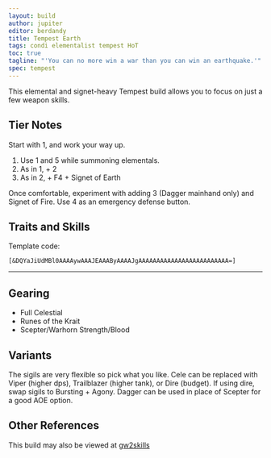 ```yaml
---
layout: build
author: jupiter
editor: berdandy
title: Tempest Earth
tags: condi elementalist tempest HoT
toc: true
tagline: "'You can no more win a war than you can win an earthquake.'"
spec: tempest
---
```


This elemental and signet-heavy Tempest build allows you to focus on just a few weapon skills.

## Tier Notes

Start with 1, and work your way up.

1. Use 1 and 5 while summoning elementals.
2. As in 1, + 2
3. As in 2, + F4 + Signet of Earth

Once comfortable, experiment with adding 3 (Dagger mainhand only) and Signet of Fire. Use 4 as an emergency defense button.

## Traits and Skills

Template code:

`[&DQYaJiUdMBl0AAAAywAAAJEAAAByAAAAJgAAAAAAAAAAAAAAAAAAAAAAAAA=]`

---

<div
  data-armory-embed='skills'
  data-armory-ids='5503,5542,5571,5502,5666'
>
</div>
<div
  data-armory-embed='specializations'
  data-armory-ids='26,37,48'
  data-armory-26-traits='1507,275,287'
  data-armory-37-traits='253,257,238'
  data-armory-48-traits='1952,1902,1839'
>
</div>
<script async src='https://unpkg.com/armory-embeds@^0.x.x/armory-embeds.js'></script>

## Gearing

- Full Celestial
- Runes of the Krait
- Scepter/Warhorn Strength/Blood

## Variants

The sigils are very flexible so pick what you like. Cele can be replaced with Viper (higher dps), Trailblazer (higher tank), or Dire (budget). If using dire, swap sigils to Bursting + Agony. Dagger can be used in place of Scepter for a good AOE option.

## Other References

This build may also be viewed at [gw2skills](http://en.gw2skills.net/editor/?PGgEsEWmB7ipxqYk4xc11yA-zxIY1ohvM6LBCsA8ZA-e)

